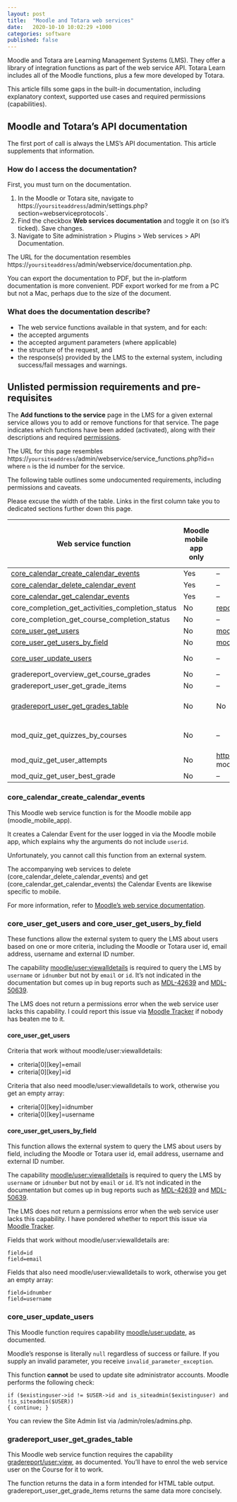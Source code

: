 ```yaml
---
layout: post
title:  "Moodle and Totara web services"
date:   2020-10-10 10:02:29 +1000
categories: software
published: false
---
```


Moodle and Totara are Learning Management Systems (LMS). They offer a library of integration functions as part of the web service API. Totara Learn includes all of the Moodle functions, plus a few more developed by Totara.

This article fills some gaps in the built-in documentation, including explanatory context, supported use cases and required permissions (capabilities).

## Moodle and Totara’s API documentation

The first port of call is always the LMS’s API documentation. This article supplements that information.

### How do I access the documentation?

First, you must turn on the documentation.

1. In the Moodle or Totara site, navigate to https://`yoursiteaddress`/admin/settings.php?section=webserviceprotocols`.
2. Find the checkbox **Web services documentation** and toggle it on (so it’s ticked). Save changes.
3. Navigate to Site administration > Plugins > Web services > API Documentation.

The URL for the documentation resembles https://`yoursiteaddress`/admin/webservice/documentation.php.

You can export the documentation to PDF, but the in-platform documentation is more convenient. PDF export worked for me from a PC but not a Mac, perhaps due to the size of the document.

### What does the documentation describe? 

- The web service functions available in that system, and for each:
- the accepted arguments
- the accepted argument parameters (where applicable)
- the structure of the request, and
- the response(s) provided by the LMS to the external system, including success/fail messages and warnings.

## Unlisted permission requirements and pre-requisites

The **Add functions to the service** page in the LMS for a given external service allows you to add or remove functions for that service. The page indicates which functions have been added (activated), along with their descriptions and required [permissions](https://docs.moodle.org/38/en/Roles_and_permissions).

The URL for this page resembles https://`yoursiteaddress`/admin/webservice/service_functions.php?id=`n` where `n` is the id number for the service.

The following table outlines some undocumented requirements, including permissions and caveats.

Please excuse the width of the table. Links in the first column take you to dedicated sections further down this page.

| Web service function | Moodle mobile app only | Undocumented permission | ws user must be enrolled to Course | Other notes |
| --- | --- | --- | --- | --- |
| [core_calendar_create_calendar_events](#core_calendar_create_calendar_events) | Yes | – | – | – |
| [core_calendar_delete_calendar_event](#core_calendar_create_calendar_events) | Yes | – | – | – |
| [core_calendar_get_calendar_events](#core_calendar_create_calendar_events) | Yes | – | – | – |
| core_completion_get_activities_completion_status | No | [report/progress:view](https://docs.moodle.org/38/en/Capabilities/report/progress:view) | Yes | – |
| core_completion_get_course_completion_status  | No | – | Yes | – |
| [core_user_get_users](#core_user_get_users-and-core_user_get_users_by_field) | No | [moodle/user:viewalldetails](https://docs.moodle.org/38/en/Capabilities/moodle/user:viewalldetails) to query by `username` or `idnumber` | – | – |
| [core_user_get_users_by_field](#core_user_get_users-and-core_user_get_users_by_field) | No | [moodle/user:viewalldetails](https://docs.moodle.org/38/en/Capabilities/moodle/user:viewalldetails) to query by username or idnumber | – | – |
| [core_user_update_users](#core_user_update_users) | No | – | – | Cannot be used to update site admin accounts |
| gradereport_overview_get_course_grades | No | – | – | – | 
| gradereport_user_get_grade_items | No | – | – | Yes |
| [gradereport_user_get_grades_table](#gradereport_user_get_grades_table) | No | No | Yes | Returns the data in a form intended for HTML table output. See gradereport_user_get_grade_items. |
| mod_quiz_get_quizzes_by_courses | No | – | Yes | Returns generic (config) information about the Course’s quizzes—not learner data. |
| mod_quiz_get_user_attempts | No | https://docs.moodle.org/38/en/Capabilities/mod/quiz:viewreports mod/quiz:viewreports | Yes | – |
| mod_quiz_get_user_best_grade | No | – | Yes | – |

### core_calendar_create_calendar_events

This Moodle web service function is for the Moodle mobile app (moodle_mobile_app).

It creates a Calendar Event for the user logged in via the Moodle mobile app, which explains why the arguments do not include `userid`.

Unfortunately, you cannot call this function from an external system.

The accompanying web services to delete (core_calendar_delete_calendar_events) and get (core_calendar_get_calendar_events) the Calendar Events are likewise specific to mobile. 

For more information, refer to [Moodle’s web service documentation](https://docs.moodle.org/dev/Web_service_API_function).

### core_user_get_users and core_user_get_users_by_field

These functions allow the external system to query the LMS about users based on one or more criteria, including the Moodle or Totara user id, email address, username and external ID number.

The capability [moodle/user:viewalldetails](https://docs.moodle.org/38/en/Capabilities/moodle/user:viewalldetails) is required to query the LMS by `username` or `idnumber` but not by `email` or `id`. It’s not indicated in the documentation but comes up in bug reports such as [MDL-42639](https://tracker.moodle.org/browse/MDL-42639) and [MDL-50639](https://tracker.moodle.org/browse/MDL-50639).

The LMS does not return a permissions error when the web service user lacks this capability. I could report this issue via [Moodle Tracker](https://tracker.moodle.org) if nobody has beaten me to it.

#### core_user_get_users

Criteria that work without moodle/user:viewalldetails:

- criteria[0][key]=email
- criteria[0][key]=id

Criteria that also need moodle/user:viewalldetails to work, otherwise you get an empty array:

- criteria[0][key]=idnumber
- criteria[0][key]=username

#### core_user_get_users_by_field

This function allows the external system to query the LMS about users by field, including the Moodle or Totara user id, email address, username and external ID number.

The capability [moodle/user:viewalldetails](https://docs.moodle.org/38/en/Capabilities/moodle/user:viewalldetails) is required to query the LMS by `username` or `idnumber` but not by `email` or `id`. It’s not indicated in the documentation but comes up in bug reports such as [MDL-42639](https://tracker.moodle.org/browse/MDL-42639) and [MDL-50639](https://tracker.moodle.org/browse/MDL-50639).

The LMS does not return a permissions error when the web service user lacks this capability. I have pondered whether to report this issue via [Moodle Tracker](https://tracker.moodle.org/secure/Dashboard.jspa).

Fields that work without moodle/user:viewalldetails are:

    field=id
    field=email

Fields that also need moodle/user:viewalldetails to work, otherwise you get an empty array:

    field=idnumber
    field=username 

### core_user_update_users

This Moodle function requires capability [moodle/user:update](https://docs.moodle.org/38/en/Capabilities/moodle/user:update), as documented.
 
Moodle’s response is literally `null` regardless of success or failure. If you supply an invalid parameter, you receive `invalid_parameter_exception`.

This function **cannot** be used to update site administrator accounts. Moodle performs the following check:

```
if ($existinguser->id != $USER->id and is_siteadmin($existinguser) and !is_siteadmin($USER))
{ continue; } 
```

You can review the Site Admin list via /admin/roles/admins.php.

### gradereport_user_get_grades_table

This Moodle web service function requires the capability [gradereport/user:view](https://docs.moodle.org/38/en/Capabilities/gradereport/user:view), as documented. You’ll have to enrol the web service user on the Course for it to work.

The function returns the data in a form intended for HTML table output. gradereport_user_get_grade_items returns the same data more concisely.
